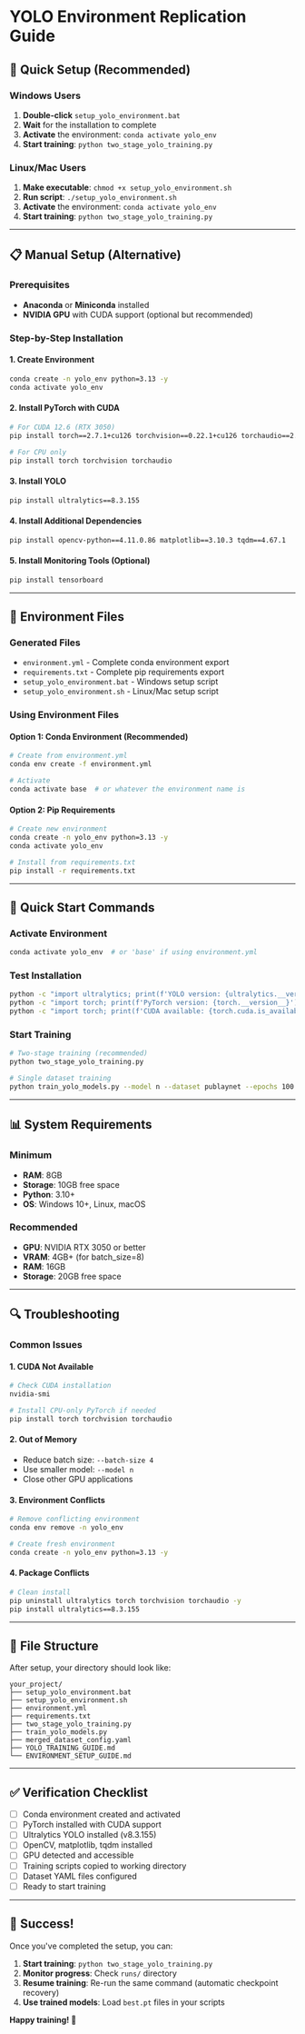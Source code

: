 # YOLO Environment Replication Guide

## 🎯 Quick Setup (Recommended)

### Windows Users
1. **Double-click** `setup_yolo_environment.bat`
2. **Wait** for the installation to complete
3. **Activate** the environment: `conda activate yolo_env`
4. **Start training**: `python two_stage_yolo_training.py`

### Linux/Mac Users
1. **Make executable**: `chmod +x setup_yolo_environment.sh`
2. **Run script**: `./setup_yolo_environment.sh`
3. **Activate** the environment: `conda activate yolo_env`
4. **Start training**: `python two_stage_yolo_training.py`

---

## 📋 Manual Setup (Alternative)

### Prerequisites
- **Anaconda** or **Miniconda** installed
- **NVIDIA GPU** with CUDA support (optional but recommended)

### Step-by-Step Installation

#### 1. Create Environment
```bash
conda create -n yolo_env python=3.13 -y
conda activate yolo_env
```

#### 2. Install PyTorch with CUDA
```bash
# For CUDA 12.6 (RTX 3050)
pip install torch==2.7.1+cu126 torchvision==0.22.1+cu126 torchaudio==2.7.1+cu126 --index-url https://download.pytorch.org/whl/cu126

# For CPU only
pip install torch torchvision torchaudio
```

#### 3. Install YOLO
```bash
pip install ultralytics==8.3.155
```

#### 4. Install Additional Dependencies
```bash
pip install opencv-python==4.11.0.86 matplotlib==3.10.3 tqdm==4.67.1
```

#### 5. Install Monitoring Tools (Optional)
```bash
pip install tensorboard
```

---

## 🔧 Environment Files

### Generated Files
- `environment.yml` - Complete conda environment export
- `requirements.txt` - Complete pip requirements export
- `setup_yolo_environment.bat` - Windows setup script
- `setup_yolo_environment.sh` - Linux/Mac setup script

### Using Environment Files

#### Option 1: Conda Environment (Recommended)
```bash
# Create from environment.yml
conda env create -f environment.yml

# Activate
conda activate base  # or whatever the environment name is
```

#### Option 2: Pip Requirements
```bash
# Create new environment
conda create -n yolo_env python=3.13 -y
conda activate yolo_env

# Install from requirements.txt
pip install -r requirements.txt
```

---

## 🚀 Quick Start Commands

### Activate Environment
```bash
conda activate yolo_env  # or 'base' if using environment.yml
```

### Test Installation
```bash
python -c "import ultralytics; print(f'YOLO version: {ultralytics.__version__}')"
python -c "import torch; print(f'PyTorch version: {torch.__version__}')"
python -c "import torch; print(f'CUDA available: {torch.cuda.is_available()}')"
```

### Start Training
```bash
# Two-stage training (recommended)
python two_stage_yolo_training.py

# Single dataset training
python train_yolo_models.py --model n --dataset publaynet --epochs 100 --batch-size 8
```

---

## 📊 System Requirements

### Minimum
- **RAM**: 8GB
- **Storage**: 10GB free space
- **Python**: 3.10+
- **OS**: Windows 10+, Linux, macOS

### Recommended
- **GPU**: NVIDIA RTX 3050 or better
- **VRAM**: 4GB+ (for batch_size=8)
- **RAM**: 16GB
- **Storage**: 20GB free space

---

## 🔍 Troubleshooting

### Common Issues

#### 1. CUDA Not Available
```bash
# Check CUDA installation
nvidia-smi

# Install CPU-only PyTorch if needed
pip install torch torchvision torchaudio
```

#### 2. Out of Memory
- Reduce batch size: `--batch-size 4`
- Use smaller model: `--model n`
- Close other GPU applications

#### 3. Environment Conflicts
```bash
# Remove conflicting environment
conda env remove -n yolo_env

# Create fresh environment
conda create -n yolo_env python=3.13 -y
```

#### 4. Package Conflicts
```bash
# Clean install
pip uninstall ultralytics torch torchvision torchaudio -y
pip install ultralytics==8.3.155
```

---

## 📁 File Structure

After setup, your directory should look like:
```
your_project/
├── setup_yolo_environment.bat
├── setup_yolo_environment.sh
├── environment.yml
├── requirements.txt
├── two_stage_yolo_training.py
├── train_yolo_models.py
├── merged_dataset_config.yaml
├── YOLO_TRAINING_GUIDE.md
└── ENVIRONMENT_SETUP_GUIDE.md
```

---

## ✅ Verification Checklist

- [ ] Conda environment created and activated
- [ ] PyTorch installed with CUDA support
- [ ] Ultralytics YOLO installed (v8.3.155)
- [ ] OpenCV, matplotlib, tqdm installed
- [ ] GPU detected and accessible
- [ ] Training scripts copied to working directory
- [ ] Dataset YAML files configured
- [ ] Ready to start training

---

## 🎉 Success!

Once you've completed the setup, you can:

1. **Start training**: `python two_stage_yolo_training.py`
2. **Monitor progress**: Check `runs/` directory
3. **Resume training**: Re-run the same command (automatic checkpoint recovery)
4. **Use trained models**: Load `best.pt` files in your scripts

**Happy training! 🚀** 